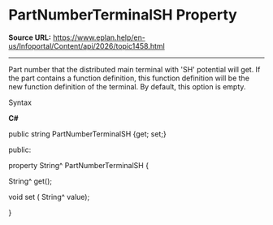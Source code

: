 # PartNumberTerminalSH Property

**Source URL:** https://www.eplan.help/en-us/Infoportal/Content/api/2026/topic1458.html

---

Part number that the distributed main terminal with 'SH' potential will get. If the part contains a function definition, this function definition will be the new function definition of the terminal. By default, this option is empty.

Syntax

**C#**



public string PartNumberTerminalSH {get; set;}

public:

property String^ PartNumberTerminalSH {

   String^ get();

   void set (    String^ value);

}

